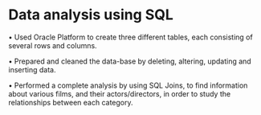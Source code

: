 # Data analysis using SQL
•	Used Oracle Platform to create three different tables, each consisting of several rows and columns.

•	Prepared and cleaned the data-base by deleting, altering, updating and inserting data.

•	Performed a complete analysis by using SQL Joins, to find information about various films, and their actors/directors, in order to study the relationships between each category.
